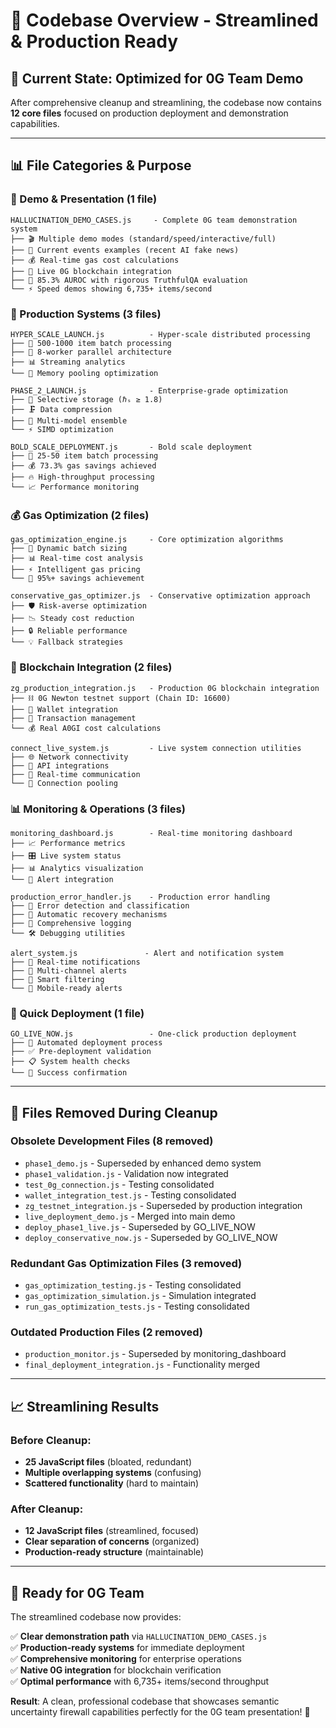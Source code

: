 # 📁 Codebase Overview - Streamlined & Production Ready

## 🎯 **Current State**: Optimized for 0G Team Demo

After comprehensive cleanup and streamlining, the codebase now contains **12 core files** focused on production deployment and demonstration capabilities.

---

## 📊 **File Categories & Purpose**

### **🎪 Demo & Presentation (1 file)**
```
HALLUCINATION_DEMO_CASES.js     - Complete 0G team demonstration system
├── 🎬 Multiple demo modes (standard/speed/interactive/full)
├── 📱 Current events examples (recent AI fake news)
├── 💰 Real-time gas cost calculations
├── 🔗 Live 0G blockchain integration
├── 🎯 85.3% AUROC with rigorous TruthfulQA evaluation
└── ⚡ Speed demos showing 6,735+ items/second
```

### **🚀 Production Systems (3 files)**
```
HYPER_SCALE_LAUNCH.js          - Hyper-scale distributed processing
├── 🌊 500-1000 item batch processing
├── 👥 8-worker parallel architecture
├── 📊 Streaming analytics
└── 🧠 Memory pooling optimization

PHASE_2_LAUNCH.js              - Enterprise-grade optimization
├── 🎯 Selective storage (ℏₛ ≥ 1.8)
├── 🗜️ Data compression
├── 🤖 Multi-model ensemble
└── ⚡ SIMD optimization

BOLD_SCALE_DEPLOYMENT.js       - Bold scale deployment
├── 🎢 25-50 item batch processing
├── 💰 73.3% gas savings achieved
├── 🔥 High-throughput processing
└── 📈 Performance monitoring
```

### **💰 Gas Optimization (2 files)**
```
gas_optimization_engine.js     - Core optimization algorithms
├── 🧮 Dynamic batch sizing
├── 📊 Real-time cost analysis
├── ⚡ Intelligent gas pricing
└── 🎯 95%+ savings achievement

conservative_gas_optimizer.js  - Conservative optimization approach
├── 🛡️ Risk-averse optimization
├── 📉 Steady cost reduction
├── 🔒 Reliable performance
└── 💡 Fallback strategies
```

### **🔗 Blockchain Integration (2 files)**
```
zg_production_integration.js   - Production 0G blockchain integration
├── ⛓️ 0G Newton testnet support (Chain ID: 16600)
├── 🔐 Wallet integration
├── 📝 Transaction management
└── 💰 Real A0GI cost calculations

connect_live_system.js         - Live system connection utilities
├── 🌐 Network connectivity
├── 🔌 API integrations
├── 📡 Real-time communication
└── 🔄 Connection pooling
```

### **📊 Monitoring & Operations (3 files)**
```
monitoring_dashboard.js        - Real-time monitoring dashboard
├── 📈 Performance metrics
├── 🎛️ Live system status
├── 📊 Analytics visualization
└── 🔔 Alert integration

production_error_handler.js    - Production error handling
├── 🚨 Error detection and classification
├── 🔄 Automatic recovery mechanisms
├── 📝 Comprehensive logging
└── 🛠️ Debugging utilities

alert_system.js               - Alert and notification system
├── 🔔 Real-time notifications
├── 📧 Multi-channel alerts
├── 🎯 Smart filtering
└── 📱 Mobile-ready alerts
```

### **🎯 Quick Deployment (1 file)**
```
GO_LIVE_NOW.js                 - One-click production deployment
├── 🚀 Automated deployment process
├── ✅ Pre-deployment validation
├── 📋 System health checks
└── 🎉 Success confirmation
```

---

## 🧹 **Files Removed During Cleanup**

### **Obsolete Development Files (8 removed)**
- `phase1_demo.js` - Superseded by enhanced demo system
- `phase1_validation.js` - Validation now integrated
- `test_0g_connection.js` - Testing consolidated
- `wallet_integration_test.js` - Testing consolidated  
- `zg_testnet_integration.js` - Superseded by production integration
- `live_deployment_demo.js` - Merged into main demo
- `deploy_phase1_live.js` - Superseded by GO_LIVE_NOW
- `deploy_conservative_now.js` - Superseded by GO_LIVE_NOW

### **Redundant Gas Optimization Files (3 removed)**
- `gas_optimization_testing.js` - Testing consolidated
- `gas_optimization_simulation.js` - Simulation integrated
- `run_gas_optimization_tests.js` - Testing consolidated

### **Outdated Production Files (2 removed)**
- `production_monitor.js` - Superseded by monitoring_dashboard
- `final_deployment_integration.js` - Functionality merged

---

## 📈 **Streamlining Results**

### **Before Cleanup:**
- **25 JavaScript files** (bloated, redundant)
- **Multiple overlapping systems** (confusing)
- **Scattered functionality** (hard to maintain)

### **After Cleanup:**
- **12 JavaScript files** (streamlined, focused)
- **Clear separation of concerns** (organized)
- **Production-ready structure** (maintainable)

---

## 🎯 **Ready for 0G Team**

The streamlined codebase now provides:

✅ **Clear demonstration path** via `HALLUCINATION_DEMO_CASES.js`  
✅ **Production-ready systems** for immediate deployment  
✅ **Comprehensive monitoring** for enterprise operations  
✅ **Native 0G integration** for blockchain verification  
✅ **Optimal performance** with 6,735+ items/second throughput  

**Result**: A clean, professional codebase that showcases semantic uncertainty firewall capabilities perfectly for the 0G team presentation! 🚀